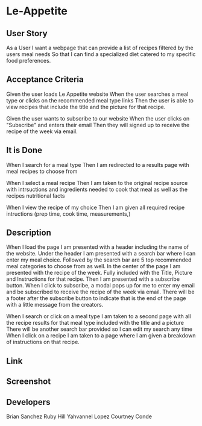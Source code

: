 # Le-Appetite

## User Story

As a User I want a webpage that can provide a list of recipes filtered by the users meal needs
So that I can find a specialized diet catered to my specific food preferences.

## Acceptance Criteria

Given the user loads Le Appetite website
When the user searches a meal type or clicks on the recommended meal type links
Then the user is able to view recipes that include the title and the picture for that recipe.

Given the user wants to subscribe to our website
When the user clicks on "Subscribe" and enters their email
Then they will signed up to receive the recipe of the week via email.

## It is Done 

When I search for a meal type
Then I am redirected to a results page with meal recipes to choose from

When I select a meal recipe
Then I am taken to the original recipe source with intrsuctions and ingredients needed to cook that meal as well as the recipes nutritional facts

When I view the recipe of my choice
Then I am given all required recipe intructions (prep time, cook time, measurements,)


## Description

When I load the page I am presented with a header including the name of the website. 
Under the header I am presented with a search bar where I can enter my meal choice.
Followed by the search bar are 5 top recommended meal categories to choose from as well.
In the center of the page I am presented with the recipe of the week.
Fully included with the Title, Picture and Instructions for that recipe.
Then I am presented with a subscribe button.
When I click to subscribe, a modal pops up for me to enter my email and be subscribed to receive the recipe of the week via email.
There will be a footer after the subscribe button to indicate that is the end of the page with a little message from the creators.

When I search or click on a meal type
I am taken to a second page with all the recipe results for that meal type included with the title and a picture
There will be another search bar provided so I can edit my search any time
When I click on a recipe
I am taken to a page where I am given a breakdown of instructions on that recipe. 

## Link

## Screenshot

## Developers 

Brian Sanchez
Ruby Hill 
Yahvannel Lopez
Courtney Conde
